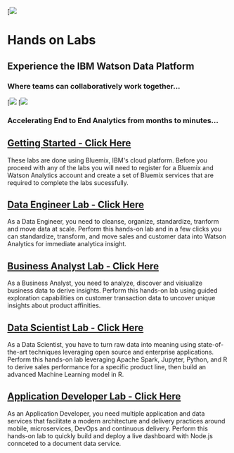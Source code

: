 [<img src="https://github.com/WatsonDataPlatform/E2ELab/blob/master/Media/WDP-Architecture.png">
# Hands on Labs
## Experience the IBM Watson Data Platform
### Where teams can collaboratively work together...

[<img src="hhttps://github.com/WatsonDataPlatform/E2ELab/blob/master/Media/Team.png">
[<img src="https://github.com/WatsonDataPlatform/E2ELab/blob/master/Media/Demo%20Flow.png">
### Accelerating End to End Analytics from months to minutes...

## [Getting Started - Click Here](https://github.com/WatsonDataPlatform/E2ELab/tree/master/gettingstarted/)
These labs are done using Bluemix, IBM's cloud platform. Before you proceed with any of the labs you will need to register for a Bluemix and Watson Analytics account and create a set of Bluemix services that are required to complete the labs sucessfully. 

## [Data Engineer Lab - Click Here](https://github.com/WatsonDataPlatform/E2ELab/tree/master/dataengineer/)
As a Data Engineer, you need to cleanse, organize, standardize, tranform and move data at scale.
Perform this hands-on lab and in a few clicks you can standardize, transform, and move sales and customer data into Watson Analytics for immediate analytica insight.
## [Business Analyst Lab - Click Here](https://github.com/WatsonDataPlatform/E2ELab/tree/master/businessanalyst/)
As a Business Analyst, you need to analyze, discover and visiualize business data to derive insights.
Perform this hands-on lab using guided exploration capabilities on customer transaction data to uncover unique insights about product affinities.
## [Data Scientist Lab - Click Here](https://github.com/WatsonDataPlatform/E2ELab/tree/master/datascientist/)
As a Data Scientist, you have to turn raw data into meaning using state-of-the-art techniques leveraging open source and enterprise applications. Perform this hands-on lab leveraging Apache Spark, Jupyter, Python, and R to derive sales performance for a specific product line, then build an advanced Machine Learning model in R.
## [Application Developer Lab - Click Here](https://github.com/WatsonDataPlatform/E2ELab/tree/master/appdeveloper/)
As an Application Developer, you need multiple application and data services that facilitate a modern architecture and delivery practices around mobile, microservices, DevOps and continuous delivery. Perform this hands-on lab to quickly build and deploy a live dashboard with Node.js connceted to a document data service.


